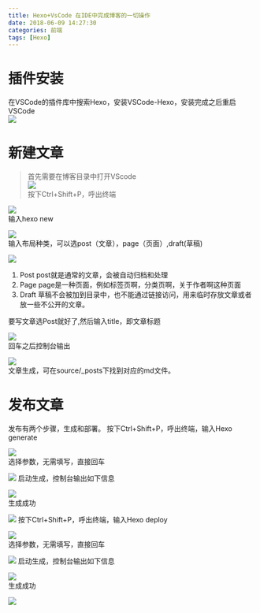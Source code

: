 ```yaml
---
title: Hexo+VsCode 在IDE中完成博客的一切操作
date: 2018-06-09 14:27:30
categories: 前端
tags: [Hexo]
---
```

# 插件安装
在VSCode的插件库中搜索Hexo，安装VSCode-Hexo，安装完成之后重启VSCode  
![](https://s2.ax1x.com/2019/08/07/eINKA0.png)

# 新建文章
>首先需要在博客目录中打开VScode  
![](https://s2.ax1x.com/2019/08/07/eINaAx.png)   
按下Ctrl+Shift+P，呼出终端  

![](https://s2.ax1x.com/2019/08/07/eINn7q.png)  
输入hexo new  

![](https://s2.ax1x.com/2019/08/07/eINmBn.png)   
输入布局种类，可以选post（文章），page（页面）,draft(草稿)  

![](https://s2.ax1x.com/2019/08/07/eINVXj.png)  
1. Post
post就是通常的文章，会被自动归档和处理
2. Page
page是一种页面，例如标签页啊，分类页啊，关于作者啊这种页面
3. Draft
草稿不会被加到目录中，也不能通过链接访问，用来临时存放文章或者放一些不公开的文章。

要写文章选Post就好了,然后输入title，即文章标题   

![](https://s2.ax1x.com/2019/08/07/eINens.png)  
回车之后控制台输出  

![](https://s2.ax1x.com/2019/08/07/eINMNV.png)   
文章生成，可在source/_posts下找到对应的md文件。

# 发布文章
发布有两个步骤，生成和部署。
按下Ctrl+Shift+P，呼出终端，输入Hexo generate  

![](https://s2.ax1x.com/2019/08/07/eINQhT.png)  
选择参数，无需填写，直接回车  

![](https://s2.ax1x.com/2019/08/07/eIN19U.png) 
启动生成，控制台输出如下信息  

![](https://s2.ax1x.com/2019/08/07/eIN33F.png)   
生成成功

![](https://s2.ax1x.com/2019/08/07/eIN8c4.png) 
按下Ctrl+Shift+P，呼出终端，输入Hexo deploy  

![](https://s2.ax1x.com/2019/08/07/eINGjJ.png)  
选择参数，无需填写，直接回车  

![](https://s2.ax1x.com/2019/08/07/eINYu9.png) 
启动生成，控制台输出如下信息  

![](https://s2.ax1x.com/2019/08/07/eINtBR.png)  
生成成功  

![](https://s2.ax1x.com/2019/08/07/eINNH1.png) 